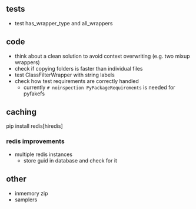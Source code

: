 ## tests

- test has_wrapper_type and all_wrappers

## code

- think about a clean solution to avoid context overwriting (e.g. two mixup wrappers)
- check if copying folders is faster than individual files
- test ClassFilterWrapper with string labels
- check how test requirements are correctly handled
    - currently `# noinspection PyPackageRequirements` is needed for pyfakefs

## caching

pip install redis[hiredis]

### redis improvements

- multiple redis instances
    - store guid in database and check for it

## other

- inmemory zip
- samplers